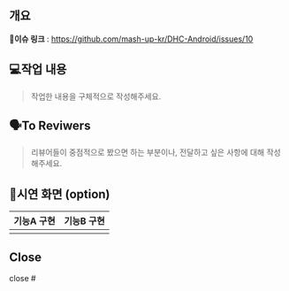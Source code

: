 ## 개요
🔑**이슈 링크** : https://github.com/mash-up-kr/DHC-Android/issues/10


## 💻작업 내용  
 >작업한 내용을 구체적으로 작성해주세요.


## 🗣️To Reviwers  
> 리뷰어들이 중점적으로 봤으면 하는 부분이나, 전달하고 싶은 사항에 대해 작성해주세요.


## 👾시연 화면 (option)  

|기능A 구현|기능B 구현|  
|:---|---|
|||


## Close 
close #
